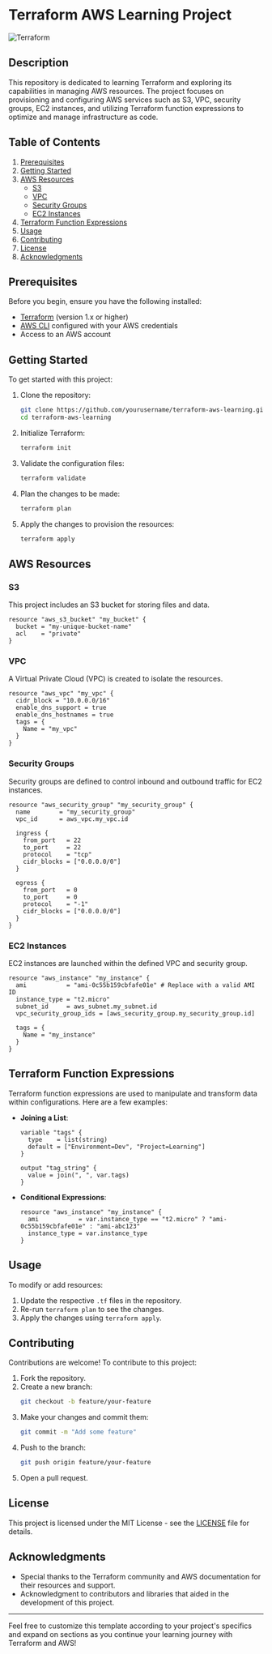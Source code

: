 # Terraform AWS Learning Project

![Terraform](https://www.terraform.io/_next/static/media/terraform-community_on-light.cda79e7c.svg)

## Description

This repository is dedicated to learning Terraform and exploring its capabilities in managing AWS resources. The project focuses on provisioning and configuring AWS services such as S3, VPC, security groups, EC2 instances, and utilizing Terraform function expressions to optimize and manage infrastructure as code.

## Table of Contents

1. [Prerequisites](#prerequisites)
2. [Getting Started](#getting-started)
3. [AWS Resources](#aws-resources)
   - [S3](#s3)
   - [VPC](#vpc)
   - [Security Groups](#security-groups)
   - [EC2 Instances](#ec2-instances)
4. [Terraform Function Expressions](#terraform-function-expressions)
5. [Usage](#usage)
6. [Contributing](#contributing)
7. [License](#license)
8. [Acknowledgments](#acknowledgments)

## Prerequisites

Before you begin, ensure you have the following installed:

- [Terraform](https://www.terraform.io/downloads.html) (version 1.x or higher)
- [AWS CLI](https://aws.amazon.com/cli/) configured with your AWS credentials
- Access to an AWS account

## Getting Started

To get started with this project:

1. Clone the repository:

   ```bash
   git clone https://github.com/yourusername/terraform-aws-learning.git
   cd terraform-aws-learning
   ```

2. Initialize Terraform:

   ```bash
   terraform init
   ```

3. Validate the configuration files:

   ```bash
   terraform validate
   ```

4. Plan the changes to be made:

   ```bash
   terraform plan
   ```

5. Apply the changes to provision the resources:

   ```bash
   terraform apply
   ```

## AWS Resources

### S3

This project includes an S3 bucket for storing files and data.

```hcl
resource "aws_s3_bucket" "my_bucket" {
  bucket = "my-unique-bucket-name"
  acl    = "private"
}
```

### VPC

A Virtual Private Cloud (VPC) is created to isolate the resources.

```hcl
resource "aws_vpc" "my_vpc" {
  cidr_block = "10.0.0.0/16"
  enable_dns_support = true
  enable_dns_hostnames = true
  tags = {
    Name = "my_vpc"
  }
}
```

### Security Groups

Security groups are defined to control inbound and outbound traffic for EC2 instances.

```hcl
resource "aws_security_group" "my_security_group" {
  name        = "my_security_group"
  vpc_id      = aws_vpc.my_vpc.id

  ingress {
    from_port   = 22
    to_port     = 22
    protocol    = "tcp"
    cidr_blocks = ["0.0.0.0/0"]
  }

  egress {
    from_port   = 0
    to_port     = 0
    protocol    = "-1"
    cidr_blocks = ["0.0.0.0/0"]
  }
}
```

### EC2 Instances

EC2 instances are launched within the defined VPC and security group.

```hcl
resource "aws_instance" "my_instance" {
  ami           = "ami-0c55b159cbfafe01e" # Replace with a valid AMI ID
  instance_type = "t2.micro"
  subnet_id     = aws_subnet.my_subnet.id
  vpc_security_group_ids = [aws_security_group.my_security_group.id]

  tags = {
    Name = "my_instance"
  }
}
```

## Terraform Function Expressions

Terraform function expressions are used to manipulate and transform data within configurations. Here are a few examples:

- **Joining a List**:

  ```hcl
  variable "tags" {
    type    = list(string)
    default = ["Environment=Dev", "Project=Learning"]
  }

  output "tag_string" {
    value = join(", ", var.tags)
  }
  ```

- **Conditional Expressions**:

  ```hcl
  resource "aws_instance" "my_instance" {
    ami           = var.instance_type == "t2.micro" ? "ami-0c55b159cbfafe01e" : "ami-abc123"
    instance_type = var.instance_type
  }
  ```

## Usage

To modify or add resources:

1. Update the respective `.tf` files in the repository.
2. Re-run `terraform plan` to see the changes.
3. Apply the changes using `terraform apply`.

## Contributing

Contributions are welcome! To contribute to this project:

1. Fork the repository.
2. Create a new branch:
   ```bash
   git checkout -b feature/your-feature
   ```
3. Make your changes and commit them:
   ```bash
   git commit -m "Add some feature"
   ```
4. Push to the branch:
   ```bash
   git push origin feature/your-feature
   ```
5. Open a pull request.

## License

This project is licensed under the MIT License - see the [LICENSE](LICENSE) file for details.

## Acknowledgments

- Special thanks to the Terraform community and AWS documentation for their resources and support.
- Acknowledgment to contributors and libraries that aided in the development of this project.

---

Feel free to customize this template according to your project's specifics and expand on sections as you continue your learning journey with Terraform and AWS!
